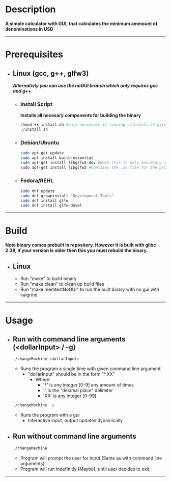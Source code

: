 
# Description

**A simple calculator with GUI, that calculates the minimum ammount of denominations in USD**

---
# Prerequisites
- ## Linux (gcc, g++, glfw3)
  ***Alternativly you can use the noGUI branch which only requires gcc and g++***
  - ### Install Script
    **Installs all necesary components for building the binary**

    ```bash
    chmod +x install.sh #only neccesary if running ./install.sh gives permission denied error
    ./install.sh
    ``` 

  - ### Debian/Ubuntu
    ```bash
    sudo apt-get update
    sudo apt install build-essential
    sudo apt-get install libglfw3-dev #Note this is only neccesary if you wish to recompile the program
    sudo apt-get install libglfw3 #Contains the .so file for the program
    ```

  - ### Fedora/REHL
    ```bash
    sudo dnf update
    sudo dnf groupinstall "Development Tools"
    sudo dnf install glfw
    sudo dnf install glfw-devel
    ```

---

# Build 
**Note binary comes prebuilt in repository. However it is built with glibc 2.38, if your version is older then this you must rebuild the binary.**
 - ## Linux
    - Run "make" to build binary
    - Run "make clean" to clean up build files
    - Run "make memtestNoGUI" to run the built binary with no gui with valgrind

---

# Usage
- ## Run with command line arguments (\<dollarInput> / -g)
  ```bash
  ./changeMachine <dollarInput>
  ```
  - Runs the program a single time with given command line argument
    - "dollarInput" should be in the form "*.XX"
      - Where 
        - '*' is any integer [0-9] any amount of times
        - '.' is the "decimal place" delimiter
        - 'XX' is any integer [0-99]  
  
  ```bash
  ./changeMachine -g
  ```
  - Runs the program with a gui
    - Interactive input, output updates dynamically
- ## Run without command line arguments
  ```bash
  ./changeMachine
  ```
  - Program will prompt the user for input (Same as with command line arguments).
  - Program will run indefinitly (Maybe), until user decides to exit.
---